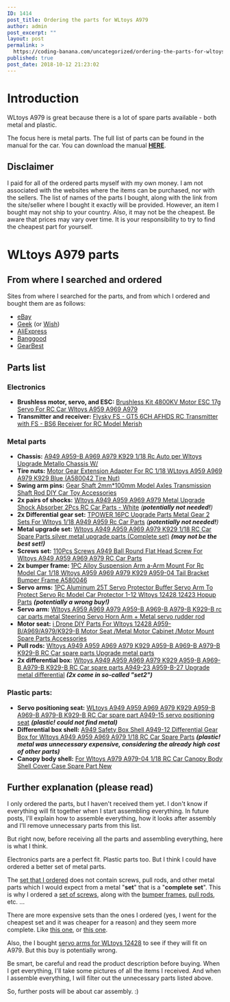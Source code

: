 ```yaml
---
ID: 1414
post_title: Ordering the parts for WLtoys A979
author: admin
post_excerpt: ""
layout: post
permalink: >
  https://coding-banana.com/uncategorized/ordering-the-parts-for-wltoys-a979/
published: true
post_date: 2018-10-12 21:23:02
---
```

<h1>Introduction</h1>
WLtoys A979 is great because there is a lot of spare parts available - both metal and plastic.

The focus here is metal parts. The full list of parts can be found in the manual for the car. You can download the manual <strong><a href="https://coding-banana.com/wp-content/uploads/2018/10/WLtoys_A979_manual.pdf" target="_blank" rel="noopener">HERE</a></strong>.
<h2>Disclaimer</h2>
I paid for all of the ordered parts myself with my own money. I am not associated with the websites where the items can be purchased, nor with the sellers. The list of names of the parts I bought, along with the link from the site/seller where I bought it exactly will be provided. However, an item I bought may not ship to your country. Also, it may not be the cheapest. Be aware that prices may vary over time. It is your responsibility to try to find the cheapest part for yourself.
<h1>WLtoys A979 parts</h1>
<h2>From where I searched and ordered</h2>
Sites from where I searched for the parts, and from which I ordered and bought them are as follows:
<ul>
 	<li><a href="https://www.ebay.com/">eBay</a></li>
 	<li><a href="https://geek.wish.com/">Geek</a> (or <a href="https://www.wish.com/">Wish</a>)</li>
 	<li><a href="https://www.aliexpress.com/">AliExpress</a></li>
 	<li><a href="https://www.banggood.com/">Banggood</a></li>
 	<li><a href="https://www.gearbest.com/">GearBest</a></li>
</ul>
<h2>Parts list</h2>
<h3><strong>Electronics</strong></h3>
<ul>
 	<li><strong>Brushless motor, servo, and ESC:</strong> <a href="https://www.ebay.com/itm/Brushless-Kit-4800KV-Motor-ESC-17g-Servo-For-RC-Car-Wltoys-A959-A969-A979/332090687509?ssPageName=STRK%3AMEBIDX%3AIT&amp;_trksid=p2057872.m2749.l2649">Brushless Kit 4800KV Motor ESC 17g Servo For RC Car Wltoys A959 A969 A979</a></li>
 	<li><strong>Transmitter and receiver:</strong> <a href="https://geek.wish.com/product/5b600cb9c5152323266243cd">Flysky FS - GT5 6CH AFHDS RC Transmitter with FS - BS6 Receiver for RC Model Merish</a></li>
</ul>
<h3><strong>Metal parts</strong></h3>
<ul>
 	<li><strong>Chassis:</strong> <a href="https://www.ebay.com/itm/A949-A959-B-A969-A979-K929-1-18-Rc-Auto-per-Wltoys-Upgrade-Metallo-Chassis-W/173527293746?ssPageName=STRK%3AMEBIDX%3AIT&amp;_trksid=p2057872.m2749.l2649">A949 A959-B A969 A979 K929 1/18 Rc Auto per Wltoys Upgrade Metallo Chassis W/</a></li>
 	<li><strong>Tire nuts:</strong> <a href="https://www.ebay.com/itm/Motor-Gear-Extension-Adapter-For-RC-1-18-WLtoys-A959-A969-A979-K929-Blue/332725245237?ssPageName=STRK%3AMEBIDX%3AIT&amp;var=541857014515&amp;_trksid=p2057872.m2749.l2649">Motor Gear Extension Adapter For RC 1/18 WLtoys A959 A969 A979 K929 Blue (A580042 Tire Nut)</a></li>
 	<li><strong>Swing arm pins:</strong> <a href="https://www.ebay.com/itm/Gear-Shaft-2mm-100mm-Model-Axles-Transmission-Shaft-Rod-DIY-Car-Toy-Accessories/122477192782?ssPageName=STRK%3AMEBIDX%3AIT&amp;var=422929131158&amp;_trksid=p2057872.m2749.l2649">Gear Shaft 2mm*100mm Model Axles Transmission Shaft Rod DIY Car Toy Accessories</a></li>
 	<li><strong>2x pairs of shocks:</strong> <a href="https://www.banggood.com/Wltoys-A949-A959-A969-A979-Metal-Upgrade-Shock-Absorber-2Pcs-p-982949.html?rmmds=myorder&amp;ID=233">Wltoys A949 A959 A969 A979 Metal Upgrade Shock Absorber 2Pcs RC Car Parts - White</a> <em>(<strong>potentially not needed!</strong>)</em></li>
 	<li><strong>2x Differential gear set:</strong> <a href="https://www.banggood.com/TPOWER-16PC-Upgrade-Parts-Metal-Gear-2-Sets-For-Wltoys-118-A949-A959-Rc-Car-Parts-p-1298997.html?rmmds=myorder">TPOWER 16PC Upgrade Parts Metal Gear 2 Sets For Wltoys 1/18 A949 A959 Rc Car Parts</a> <em>(<strong>potentially not needed!</strong>)</em></li>
 	<li><strong>Metal upgrade set:</strong> <a href="https://www.aliexpress.com/item/Wltoys-A949-A959-A969-A979-K929-1-18-RC-Car-Spare-Parts-silver-metal-upgrade-parts/32559459791.html?spm=a2g0s.9042311.0.0.44774c4d9QhXlN">Wltoys A949 A959 A969 A979 K929 1/18 RC Car Spare Parts silver metal upgrade parts (Complete set)</a> <em><strong>(may not be the best set!)</strong></em></li>
 	<li><strong>Screws set:</strong> <a href="https://www.aliexpress.com/item/110Pcs-Screws-A949-Ball-Round-Flat-Head-Screw-For-Wltoys-A949-A959-A969-A979-RC-Car/32900831518.html?spm=a2g0s.9042311.0.0.44774c4d9QhXlN">110Pcs Screws A949 Ball Round Flat Head Screw For Wltoys A949 A959 A969 A979 RC Car Parts</a></li>
 	<li><strong>2x bumper frame: </strong><a href="https://www.aliexpress.com/item/1PC-Alloy-Suspension-Arm-a-Arm-Mount-For-Rc-Model-Car-1-18-Wltoys-A959-A969/32833324843.html?spm=a2g0s.9042311.0.0.44774c4d9QhXlN">1PC Alloy Suspension Arm a-Arm Mount For Rc Model Car 1/18 Wltoys A959 A969 A979 K929 A959-04 Tail Bracket Bumper Frame A580046</a></li>
 	<li><strong>Servo arms:</strong> <a href="https://www.aliexpress.com/item/1PC-Aluminum-25T-Servo-Protector-Buffer-Servo-Arm-To-Protect-Servo-Rc-Model-Car-Protector-1/32824277144.html?spm=a2g0s.9042311.0.0.44774c4d9QhXlN">1PC Aluminum 25T Servo Protector Buffer Servo Arm To Protect Servo Rc Model Car Protector 1-12 Wltoys 12428 12423 Hopup Parts</a> <em><strong>(potentially a wrong buy!)</strong></em></li>
 	<li><strong>Servo arm:</strong> <a href="https://www.aliexpress.com/item/Wltoys-A959-A969-A979-A959-B-A969-B-A979-B-K929-B-rc-car-parts-metal/32897106658.html?spm=a2g0s.9042311.0.0.44774c4d9QhXlN">Wltoys A959 A969 A979 A959-B A969-B A979-B K929-B rc car parts metal Steering Servo Horn Arm + Metal servo rudder rod</a></li>
 	<li><strong>Motor seat:</strong> <a href="https://www.aliexpress.com/item/i-Drone-DIY-Parts-For-Wltoys-12428-A959-B-A969-A979-K929-B-Motor-Seat-Metal/32891335371.html?spm=a2g0s.9042311.0.0.44774c4d9QhXlN">i Drone DIY Parts For Wltoys 12428 A959-B/A969/A979/K929-B Motor Seat /Metal Motor Cabinet /Motor Mount Spare Parts Accessories</a></li>
 	<li><strong>Pull rods:</strong> <a href="https://www.aliexpress.com/item/Wltoys-A949-A959-A969-A979-K929-A959-B-A969-B-A979-B-K929-B-RC-Car/32904709171.html?spm=a2g0s.9042311.0.0.44774c4d9QhXlN">Wltoys A949 A959 A969 A979 K929 A959-B A969-B A979-B K929-B RC Car spare parts Upgrade metal parts</a></li>
 	<li><strong>2x differential box:</strong> <a href="https://www.aliexpress.com/item/Wltoys-A949-A959-A969-A979-K929-A959-B-A969-B-A979-B-K929-B-RC-Car/32876449755.html?spm=a2g0s.9042311.0.0.44774c4d9QhXlN">Wltoys A949 A959 A969 A979 K929 A959-B A969-B A979-B K929-B RC Car spare parts A949-23 A959-B-27 Upgrade metal differential</a> <em><strong>(2x come in so-called "set2")</strong></em></li>
</ul>
<h3><strong>Plastic parts:</strong></h3>
<ul>
 	<li><strong>Servo positioning seat:</strong> <a href="https://www.aliexpress.com/item/WLtoys-A949-A959-A969-A979-K929-A959-B-A969-B-A979-B-K929-B-RC-Car/32704787154.html?spm=a2g0s.9042311.0.0.44774c4d9QhXlN">WLtoys A949 A959 A969 A979 K929 A959-B A969-B A979-B K929-B RC Car spare part A949-15 servo positioning seat</a> <em><strong>(plastic! could not find metal)</strong></em></li>
 	<li><strong>Differential box shell:</strong> <a href="https://www.aliexpress.com/item/A949-Safety-Box-Shell-A949-12-Differential-Gear-Box-for-Wltoys-A949-A959-A969-A979-1/32767690571.html?spm=a2g0s.9042311.0.0.44774c4d9QhXlN">A949 Safety Box Shell A949-12 Differential Gear Box for Wltoys A949 A959 A969 A979 1/18 RC Car Spare Parts</a> <em><strong>(plastic! metal was unnecessary expensive, considering the already high cost of other parts)</strong></em></li>
 	<li><strong>Canopy body shell:</strong> <a href="https://www.ebay.com/itm/For-Wltoys-A979-A979-04-1-18-RC-Car-Canopy-Body-Shell-Cover-Case-Spare-Part-New/122953772872?ssPageName=STRK%3AMEBIDX%3AIT&amp;var=423404498076&amp;_trksid=p2057872.m2749.l2649">For Wltoys A979 A979-04 1/18 RC Car Canopy Body Shell Cover Case Spare Part New</a></li>
</ul>
<h2>Further explanation (please read)</h2>
I only ordered the parts, but I haven't received them yet. I don't know if everything will fit together when I start assembling everything. In future posts, I'll explain how to assemble everything, how it looks after assembly and I'll remove unnecessary parts from this list.

But right now, before receiving all the parts and assembling everything, here is what I think.

Electronics parts are a perfect fit. Plastic parts too. But I think I could have ordered a better set of metal parts.

The <a href="https://www.aliexpress.com/item/Wltoys-A949-A959-A969-A979-K929-1-18-RC-Car-Spare-Parts-silver-metal-upgrade-parts/32559459791.html?spm=a2g0s.9042311.0.0.44774c4d9QhXlN">set that I ordered</a> does not contain screws, pull rods, and other metal parts which I would expect from a metal "<strong>set</strong>" that is a "<strong>complete</strong> <strong>set</strong>". This is why I ordered a <a href="https://www.aliexpress.com/item/110Pcs-Screws-A949-Ball-Round-Flat-Head-Screw-For-Wltoys-A949-A959-A969-A979-RC-Car/32900831518.html?spm=a2g0s.9042311.0.0.44774c4d9QhXlN">set of screws</a>, along with the <a href="https://www.aliexpress.com/item/1PC-Alloy-Suspension-Arm-a-Arm-Mount-For-Rc-Model-Car-1-18-Wltoys-A959-A969/32833324843.html?spm=a2g0s.9042311.0.0.44774c4d9QhXlN">bumper frames</a>, <a href="https://www.aliexpress.com/item/Wltoys-A949-A959-A969-A979-K929-A959-B-A969-B-A979-B-K929-B-RC-Car/32904709171.html?spm=a2g0s.9042311.0.0.44774c4d9QhXlN">pull rods</a>, etc. ...

There are more expensive sets than the ones I ordered (yes, I went for the cheapest set and it was cheaper for a reason) and they seem more complete. Like <a href="https://www.aliexpress.com/item/1-Set-Complete-Upgrade-Parts-Kit-For-Wltoys-A959-Vortex-1-18-2-4G-4WD-Electric/32766407042.html?spm=2114.search0104.3.28.417b2c04sEdAZN&amp;ws_ab_test=searchweb0_0,searchweb201602_2_10065_10068_318_319_10696_450_10084_10083_10618_452_535_534_533_10307_10820_532_10301_10821_10303_5727311_204_5727211_10059_10884_10887_100031_320_10103_448_449,searchweb201603_60,ppcSwitch_0&amp;algo_expid=a6ba3d23-171b-4408-8d4a-18586bce3871-4&amp;algo_pvid=a6ba3d23-171b-4408-8d4a-18586bce3871&amp;transAbTest=ae803_4&amp;priceBeautifyAB=0">this one</a>, or <a href="https://www.ebay.com/itm/WLtoys-1-18-A949-A959-A969-A979-K929-Upgraded-Metal-RC-Car-Parts-Kit/372054899060">this one</a>.

Also, the I bought <a href="https://www.aliexpress.com/item/1PC-Aluminum-25T-Servo-Protector-Buffer-Servo-Arm-To-Protect-Servo-Rc-Model-Car-Protector-1/32824277144.html?spm=a2g0s.9042311.0.0.44774c4d9QhXlN">servo arms for WLtoys 12428</a> to see if they will fit on A979. But this buy is potentially wrong.

Be smart, be careful and read the product description before buying. When I get everything, I'll take some pictures of all the items I received. And when I assemble everything, I will filter out the unnecessary parts listed above.

So, further posts will be about car assembly. :)